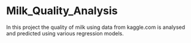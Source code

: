 # Milk_Quality_Analysis
In this project the quality of milk using data from kaggle.com is analysed and predicted using various regression models.
